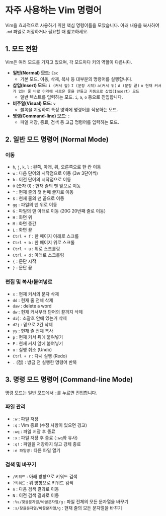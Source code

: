 # 자주 사용하는 Vim 명령어

Vim을 효과적으로 사용하기 위한 핵심 명령어들을 모았습니다. 아래 내용을 복사하여 `.md` 파일로 저장하거나 필요할 때 참고하세요.

## 1. 모드 전환

Vim은 여러 모드를 가지고 있으며, 각 모드마다 키의 역할이 다릅니다.

- **일반(Normal) 모드**: `Esc`
  - 기본 모드. 이동, 삭제, 복사 등 대부분의 명령어를 실행합니다.
- **삽입(Insert) 모드**: `i (커서 앞)`  `I (문장 시작)` `a(커서 뒤)` `A (문장 끝)` `o 현재 커서가 있는 줄 바로 아래에 새로운 줄을 만들고 자동으로 삽입(Insert) 모드`
  - 일반 텍스트를 입력하는 모드. `i`, `a`, `o` 등으로 진입합니다.
- **비주얼(Visual) 모드**: `v`
  - 블록을 지정하여 특정 영역에 명령어를 적용하는 모드.
- **명령(Command-line) 모드**: `:`
  - 파일 저장, 종료, 검색 등 고급 명령어를 입력하는 모드.

## 2. 일반 모드 명령어 (Normal Mode)

### 이동

- `h`, `j`, `k`, `l` : 왼쪽, 아래, 위, 오른쪽으로 한 칸 이동
- `w` : 다음 단어의 시작점으로 이동 (3w 3단어씩)
- `b` : 이전 단어의 시작점으로 이동
- `0` (숫자 0) : 현재 줄의 맨 앞으로 이동
- `^` : 현재 줄의 첫 번째 글자로 이동
- `$` : 현재 줄의 맨 끝으로 이동
- `gg` : 파일의 맨 위로 이동
- `G` : 파일의 맨 아래로 이동 (20G 20번째 줄로 이동)
- `H` : 화면 위 
- `M` : 화면 중간
- `L` : 화면 끝 
- `Ctrl + f` : 한 페이지 아래로 스크롤
- `Ctrl + b` : 한 페이지 위로 스크롤
- `Ctrl + u` : 위로 스크롤링 
- `Ctrl + d` : 아래로 스크롤링
- `{` : 문단 시작 
- `}` : 문단 끝  

### 편집 및 복사/붙여넣로

- `x` : 현재 커서의 문자 삭제
- `dd` : 현재 줄 전체 삭제
- `daw` : delete a word
- `dw` : 현재 커서부터 단어의 끝까지 삭제
- `di`( : 소괄호 안에 있는거 삭제
- `d2j` : 밑으로 2칸 삭제 
- `yy` : 현재 줄 전체 복사
- `p` : 현재 커서 뒤에 붙여넣기
- `P` : 현재 커서 앞에 붙여넣기
- `u` : 실행 취소 (Undo)
- `Ctrl + r` : 다시 실행 (Redo)
- `.` (점) : 방금 전 실행한 명령어 반복

## 3. 명령 모드 명령어 (Command-line Mode)

명령 모드는 일반 모드에서 `:`를 누르면 진입합니다.

### 파일 관리

- `:w` : 파일 저장
- `:q` : Vim 종료 (수정 사항이 있으면 경고)
- `:wq` : 파일 저장 후 종료
- `:x` : 파일 저장 후 종료 (`:wq`와 유사)
- `:q!` : 파일을 저장하지 않고 강제 종료
- `:e 파일명` : 다른 파일 열기

### 검색 및 바꾸기

- `/키워드` : 아래 방향으로 키워드 검색
- `?키워드` : 위 방향으로 키워드 검색
- `n` : 다음 검색 결과로 이동
- `N` : 이전 검색 결과로 이동
- `:%s/찾을문자열/바꿀문자열/g` : 파일 전체의 모든 문자열을 바꾸기
- `:s/찾을문자열/바꿀문자열/g` : 현재 줄의 모든 문자열을 바꾸기